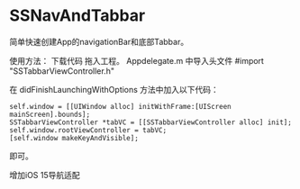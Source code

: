 # SSNavAndTabbar
简单快速创建App的navigationBar和底部Tabbar。


使用方法：
下载代码 拖入工程。
Appdelegate.m 中导入头文件 #import "SSTabbarViewController.h"

在 didFinishLaunchingWithOptions 方法中加入以下代码：

    self.window = [[UIWindow alloc] initWithFrame:[UIScreen mainScreen].bounds];
    SSTabbarViewController *tabVC = [[SSTabbarViewController alloc] init];
    self.window.rootViewController = tabVC;
    [self.window makeKeyAndVisible];
    
即可。

增加iOS 15导航适配
